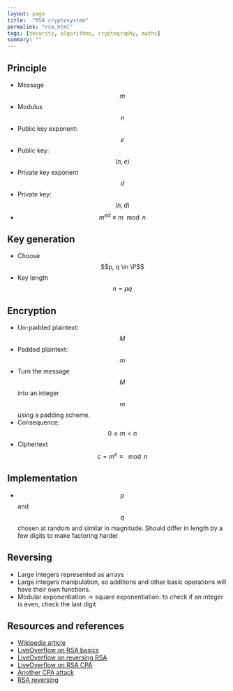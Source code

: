 ```yaml
---
layout: page
title:  "RSA cryptosystem"
permalink: "rsa.html"
tags: [security, algorithms, cryptography, maths]
summary: ""
---
```

$$
\newcommand{\P}{\mathbb{P}}
$$

## Principle
* Message $$m$$
* Modulus $$n$$
* Public key exponent:$$e$$
* Public key: $$(n, e)$$
* Private key exponent $$d$$
* Private key: $$(n, d)$$
* $$m^{ed} \equiv m \mod n$$

## Key generation
* Choose $$p, q \in \P$$
* Key length $$n = pq$$

## Encryption
* Un-padded plaintext: $$M$$
* Padded plaintext: $$m$$
* Turn the message $$M$$ into an integer $$m$$ using a padding scheme.
* Consequence: $$0 \leqslant m < n$$
* Ciphertext $$c = m^e \equiv \mod n$$

## Implementation
* $$p$$ and $$q$$ chosen at random and similar in magnitude. Should differ in length by a few digits to make factoring harder


## Reversing
* Large integers represented as arrays
* Large integers manipulation, so additions and other basic operations will have their own functions.
* Modular exponentiation -> square exponentiation: to check if an integer is even, check the last digit


## Resources and references
* [Wikipedia article](https://en.wikipedia.org/wiki/RSA_(cryptosystem))
* [LiveOverflow on RSA basics](https://www.youtube.com/watch?v=sYCzu04ftaY)
* [LiveOverflow on reversing RSA](https://www.youtube.com/watch?v=dcR1dkZJ7iU)
* [LiveOverflow on RSA CPA](https://www.youtube.com/watch?v=bFfyROX7V0s)
* [Another CPA attack](https://wiki.newae.com/Tutorial_B11_Breaking_RSA)
* [RSA reversing](https://resources.infosecinstitute.com/breaking-software-protection-rsa/)
